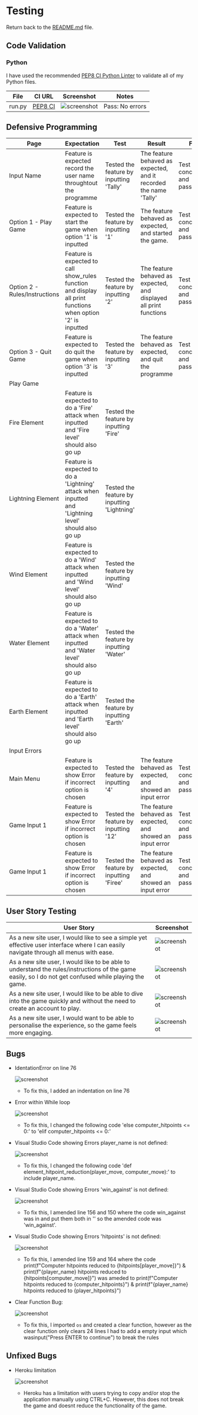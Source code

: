 # Testing

Return back to the [README.md](README.md) file.

## Code Validation

### Python

I have used the recommended [PEP8 CI Python Linter](https://pep8ci.herokuapp.com) to validate all of my Python files.

| File | CI URL | Screenshot | Notes |
| --- | --- | --- | --- |
| run.py | [PEP8 CI](https://pep8ci.herokuapp.com/https://raw.githubusercontent.com/riiyu7/elemental_fantasy_i/main/run.py) | ![screenshot](documentation/py-validation-run.png) | 	Pass: No errors |


## Defensive Programming

| Page | Expectation | Test | Result | Fix | Screenshot |
| --- | --- | --- | --- | --- | --- |
| Input Name | Feature is expected record the user name throughtout the programme| Tested the feature by inputting 'Tally' | The feature behaved as expected, and it recorded the name 'Tally' | Test concluded and passed | ![screenshot](documentation/input_name2.png) |
| Option 1 - Play Game | Feature is expected to start the game when option '1' is inputted | Tested the feature by inputting '1' | The feature behaved as expected, and started the game.  | Test concluded and passed | ![screenshot](documentation/option_1.png) |
| Option 2 - Rules/Instructions | Feature is expected to call show_rules function and display all print functions when option '2' is inputted | Tested the feature by inputting '2' | The feature behaved as expected, and displayed all print functions  | Test concluded and passed | ![screenshot](documentation/option_2.png) |
| Option 3 - Quit Game | Feature is expected to do quit the game when option '3' is inputted| Tested the feature by inputting '3'| The feature behaved as expected, and quit the programme | Test concluded and passed | ![screenshot](documentation/option_3.png) |
| Play Game | | | | | |
| Fire Element | Feature is expected to do a 'Fire' attack when inputted and 'Fire level' should also go up | Tested the feature by inputting 'Fire' | | | ![screenshot](documentation/feature05.png) |
| Lightning Element | Feature is expected to do a 'Lightning' attack when inputted and 'Lightning level' should also go up | Tested the feature by inputting 'Lightning' | | | ![screenshot](documentation/feature05.png) |
| Wind Element | Feature is expected to do a 'Wind' attack when inputted and 'Wind level' should also go up | Tested the feature by inputting 'Wind' | | | ![screenshot](documentation/feature05.png) |
| Water Element | Feature is expected to do a 'Water' attack when inputted and 'Water level' should also go up | Tested the feature by inputting 'Water' | | | ![screenshot](documentation/feature05.png) |
| Earth Element | Feature is expected to do a 'Earth' attack when inputted and 'Earth level' should also go up | Tested the feature by inputting 'Earth' | | | ![screenshot](documentation/feature05.png) |
| Input Errors | | | | | |
| Main Menu | Feature is expected to show Error if incorrect option is chosen| Tested the feature by inputting '4'| The feature behaved as expected, and showed an input error | Test concluded and passed | ![screenshot](documentation/menu_invalid_choice.png) |
| Game Input 1 | Feature is expected to show Error if incorrect option is chosen| Tested the feature by inputting '12'| The feature behaved as expected, and showed an input error | Test concluded and passed | ![screenshot](documentation/game_invalid_choice.png) |
| Game Input 1 | Feature is expected to show Error if incorrect option is chosen| Tested the feature by inputting 'Firee'| The feature behaved as expected, and showed an input error | Test concluded and passed | ![screenshot](documentation/game_invalid_choice2.png) |


## User Story Testing

| User Story | Screenshot |
| --- | --- |
| As a new site user, I would like to see a simple yet effective user interface where I can easily navigate through all menus with ease.| ![screenshot](documentation/menu_feautres.png) |
| As a new site user, I would like to be able to understand the rules/instructions of the game easily, so I do not get confused while playing the game. | ![screenshot](documentation/option_2.png) |
| As a new site user, I would like to be able to dive into the game quickly and without the need to create an account to play. | ![screenshot](documentation/option_3.png) |
| As a new site user, I would want to be able to personalise the experience, so the game feels more engaging.| ![screenshot](documentation/input_name.png) |

## Bugs

- IdentationError on line 76

    ![screenshot](documentation/indentation_error.jpg)

    - To fix this, I added an indentation on line 76

- Error within While loop

    ![screenshot](documentation/elif_error.jpg)

    - To fix this, I changed the following code 'else computer_hitpoints <= 0:' to 'elif computer_hitpoints <= 0:'

- Visual Studio Code showing Errors player_name is not defined:

    ![screenshot](documentation/bugs.png)

    - To fix this, I changed the following code 'def element_hitpoint_reduction(player_move, computer_move):' to include player_name.

- Visual Studio Code showing Errors 'win_against' is not defined:

    ![screenshot](documentation/bugs.png)

    - To fix this, I amended line 156 and 150 where the code win_against was in and put them both in '' so the amended code was 'win_against'.

- Visual Studio Code showing Errors 'hitpoints' is not defined:

    ![screenshot](documentation/bugs.png)

    - To fix this, I amended line 159 and 164 where the code  print(f"Computer hitpoints reduced to {hitpoints[player_move]}") & print(f"{player_name} hitpoints reduced to {hitpoints[computer_move]}") was ameded to print(f"Computer hitpoints reduced to {computer_hitpoints}") & print(f"{player_name} hitpoints reduced to {player_hitpoints}")

- Clear Function Bug:

    ![screenshot](documentation/rules.png)

    - To fix this, I imported `os` and created a clear function, however as the clear function only clears 24 lines I had to add a empty input which wasinput("Press ENTER to continue") to break the rules

## Unfixed Bugs

- Heroku limitation

    ![screenshot](documentation/unfixed_bug.png)

    - Heroku has a limitation with users trying to copy and/or stop the application manually using CTRL+C. However, this does not break the game and doesnt reduce the functionality of the game.
